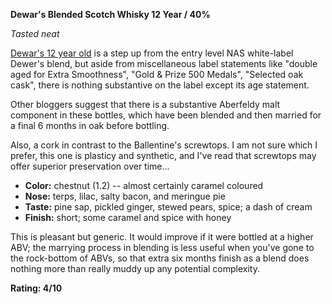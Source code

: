 **Dewar's Blended Scotch Whisky 12 Year / 40%**

*Tasted neat*

[Dewar's 12 year old](https://www.whiskybase.com/whiskies/whisky/61359/dewars-12-year-old) is a step up from the entry level NAS white-label Dewer's blend, but aside from miscellaneous label statements like "double aged for Extra Smoothness", "Gold & Prize 500 Medals", "Selected oak cask", there is nothing substantive on the label except its age statement.

Other bloggers suggest that there is a substantive Aberfeldy malt component in these bottles, which have been blended and then married for a final 6 months in oak before bottling. 

Also, a cork in contrast to the Ballentine's screwtops.  I am not sure which I prefer, this one is plasticy and synthetic, and I've read that screwtops may offer superior preservation over time...

* **Color:** chestnut (1.2) -- almost certainly caramel coloured
* **Nose:** terps, lilac, salty bacon, and meringue pie
* **Taste:** pine sap, pickled ginger, stewed pears, spice; a dash of cream
* **Finish:** short; some caramel and spice with honey

This is pleasant but generic.  It would improve if it were bottled at a higher ABV; the marrying process in blending is less useful when you've gone to the rock-bottom of ABVs, so that extra six months finish as a blend does nothing more than really muddy up any potential complexity.

**Rating: 4/10**